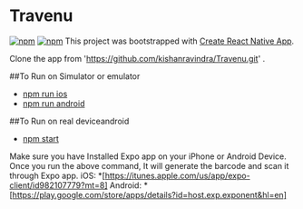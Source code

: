 
# Travenu


[![npm](https://img.shields.io/badge/Reactnative--red.svg)](https://www.npmjs.com/package/react-native-smart-badge)
[![npm](https://img.shields.io/badge/Redux-true-yellow.svg)](https://www.npmjs.com/package/react-native-smart-badge)
This project was bootstrapped with [Create React Native App](https://github.com/react-community/create-react-native-app).

Clone the app from 'https://github.com/kishanravindra/Travenu.git' .

##To Run on Simulator or emulator
* [npm run ios](#npm-run-ios)
* [npm run android](#npm-run-android)

##To Run on real deviceandroid
 * [npm start](#npm-start)
 
 Make sure you have Installed Expo app on your iPhone or Android Device.
 Once you run the above command, It will generate the barcode and scan it through Expo app.
 iOS: *[https://itunes.apple.com/us/app/expo-client/id982107779?mt=8]
 Android: *[https://play.google.com/store/apps/details?id=host.exp.exponent&hl=en]
 
 



